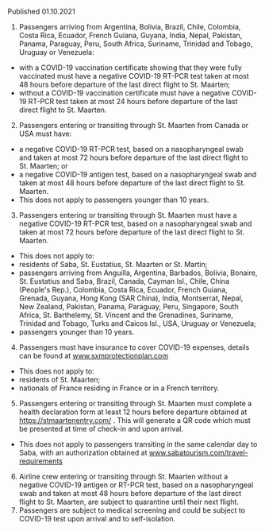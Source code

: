 Published 01.10.2021
1. Passengers arriving from Argentina, Bolivia, Brazil, Chile, Colombia, Costa Rica, Ecuador, French Guiana, Guyana, India, Nepal, Pakistan, Panama, Paraguay, Peru, South Africa, Suriname, Trinidad and Tobago, Uruguay or Venezuela:
- with a COVID-19 vaccination certificate showing that they were fully vaccinated must have a negative COVID-19 RT-PCR test taken at most 48 hours before departure of the last direct flight to St. Maarten;
- without a COVID-19 vaccination certificate must have a negative COVID-19 RT-PCR test taken at most 24 hours before departure of the last direct flight to St. Maarten.
2. Passengers entering or transiting through St. Maarten from Canada or USA must have:
- a negative COVID-19 RT-PCR test, based on a nasopharyngeal swab and taken at most 72 hours before departure of the last direct flight to St. Maarten; or
- a negative COVID-19 antigen test, based on a nasopharyngeal swab and taken at most 48 hours before departure of the last direct flight to St. Maarten.
- This does not apply to passengers younger than 10 years.
3. Passengers entering or transiting through St. Maarten must have a negative COVID-19 RT-PCR test, based on a nasopharyngeal swab and taken at most 72 hours before departure of the last direct flight to St. Maarten.
- This does not apply to:
- residents of Saba, St. Eustatius, St. Maarten or St. Martin;
- passengers arriving from Anguilla, Argentina, Barbados, Bolivia, Bonaire, St. Eustatius and Saba, Brazil, Canada, Cayman Isl., Chile, China (People's Rep.), Colombia, Costa Rica, Ecuador, French Guiana, Grenada, Guyana, Hong Kong (SAR China), India, Montserrat, Nepal, New Zealand, Pakistan, Panama, Paraguay, Peru, Singapore, South Africa, St. Barthelemy, St. Vincent and the Grenadines, Suriname, Trinidad and Tobago, Turks and Caicos Isl., USA, Uruguay or Venezuela;
- passengers younger than 10 years.
4. Passengers must have insurance to cover COVID-19 expenses, details can be found at <a href="http://www.sxmprotectionplan.com">www.sxmprotectionplan.com</a>
- This does not apply to:
- residents of St. Maarten;
- nationals of France residing in France or in a French territory.
5. Passengers entering or transiting through St. Maarten must complete a health declaration form at least 12 hours before departure obtained at <a href="https://stmaartenentry.com/">https://stmaartenentry.com/</a> . This will generate a QR code which must be presented at time of check-in and upon arrival.
- This does not apply to passengers transiting in the same calendar day to Saba, with an authorization obtained at <a href="http://www.sabatourism.com/travel-requirements">www.sabatourism.com/travel-requirements</a>
6. Airline crew entering or transiting through St. Maarten without a negative COVID-19 antigen or RT-PCR test, based on a nasopharyngeal swab and taken at most 48 hours before departure of the last direct flight to St. Maarten, are subject to quarantine until their next flight.
7. Passengers are subject to medical screening and could be subject to COVID-19 test upon arrival and to self-isolation.